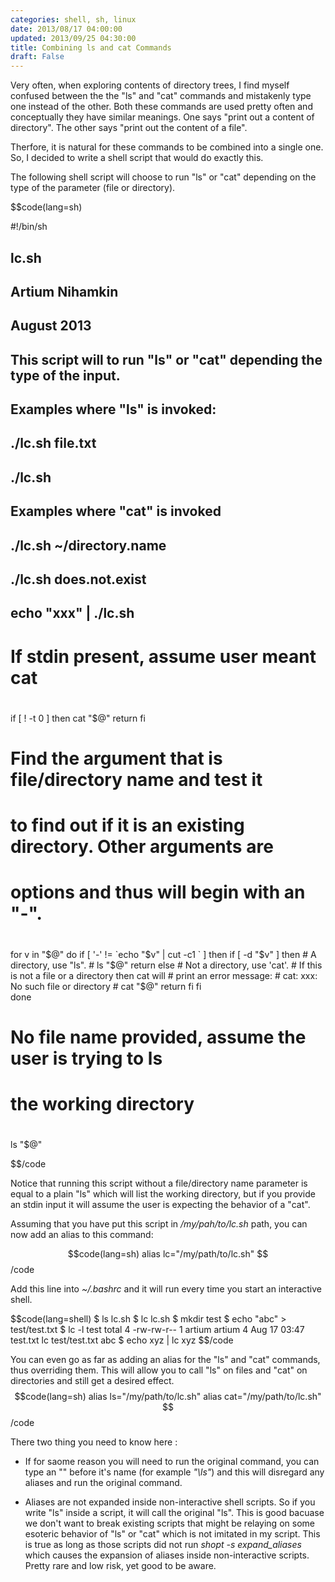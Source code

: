 ```yaml
---
categories: shell, sh, linux
date: 2013/08/17 04:00:00
updated: 2013/09/25 04:30:00
title: Combining ls and cat Commands
draft: False
---
```


        

Very often, when exploring contents of directory trees, I find myself confused between the the "ls" and "cat" commands and mistakenly type one instead of the other. Both these commands are used pretty often and conceptually they have similar meanings. One says "print out a content of directory". The other says "print out the content of a file".
     
Therfore, it is natural for these commands to be combined into a single one. So, I decided to write a shell script that would do exactly this.

The following shell script will choose to run "ls" or "cat" depending on the type of the parameter (file or directory).
     
$$code(lang=sh)

#!/bin/sh

## lc.sh
## Artium Nihamkin
## August 2013
## 
## This script will to run "ls" or "cat" depending the type of the input.
##
## Examples where "ls" is invoked:
##    ./lc.sh file.txt
##    ./lc.sh
## Examples where "cat" is invoked
##    ./lc.sh ~/directory.name
##    ./lc.sh does.not.exist
##    echo "xxx" | ./lc.sh 
##

# If stdin present, assume user meant cat
#
if [ ! -t 0 ] 
then
    cat "$@"
    return
fi

# Find the argument that is file/directory name and test it
# to find out if it is an existing directory. Other arguments are 
# options and thus will begin with an "-".
#    
for v in "$@" 
do
    if [ '-' != `echo "$v" | cut -c1 ` ] 
    then
        if [ -d "$v" ]
        then
            # A directory, use "ls".
            #
            ls "$@"
            return
         else
            # Not a directory, use 'cat'.
            # If this is not a file or a directory then cat will
            # print an error message:
            # cat: xxx: No such file or directory
            #
            cat "$@"
            return
        fi
    fi  
done

# No file name provided, assume the user is trying to ls 
# the working directory
#
ls "$@" 


$$/code
     
Notice that running this script without a file/directory name parameter is equal to a plain "ls" which will list the working directory, but if you provide an stdin input it will assume the user is expecting the behavior of a "cat".
     
Assuming that you have put this script in */my/pah/to/lc.sh* path, you can now add an alias to this command:

$$code(lang=sh) 
alias lc="/my/path/to/lc.sh"
$$/code
     
Add this line into *~/.bashrc* and it will run every time you start an interactive shell.
     
$$code(lang=shell) 
$ ls
lc.sh
$ lc
lc.sh
$ mkdir test
$ echo "abc" > test/test.txt
$ lc -l test
total 4
-rw-rw-r-- 1 artium artium 4 Aug 17 03:47 test.txt
 lc test/test.txt
abc
$ echo xyz | lc
xyz
$$/code

     
You can even go as far as adding an alias for the "ls" and "cat" commands, thus overriding them. This will allow you to call "ls" on files and "cat" on directories and still get a desired effect.
$$code(lang=sh) 
alias ls="/my/path/to/lc.sh"
alias cat="/my/path/to/lc.sh"
$$/code

     
There two thing you need to know here :

* If for saome reason you will need to run the original command, you can type an "\" before it's name (for example *"\ls"*) and this will disregard any aliases and run the original command.

* Aliases are not expanded inside non-interactive shell scripts. So if you write "ls" inside a script, it will call the original "ls". This is good bacuase we don't want to break existing scripts that might be relaying on some esoteric behavior of "ls" or "cat" which is not imitated in my script. This is true as long as those scripts did not run *shopt -s expand_aliases* which causes the expansion of aliases inside non-interactive scripts. Pretty rare and low risk, yet good to be aware.

